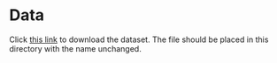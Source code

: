 # Data

Click [this link](https://data.vision.ee.ethz.ch/sagea/lld/data/LLD-icon.hdf5) to download the dataset. The file should be placed in this directory with the name unchanged.
